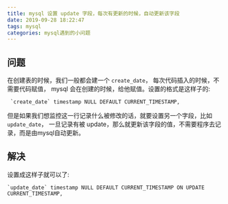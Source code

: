 ```yaml
---
title: mysql 设置 update 字段，每次有更新的时候，自动更新该字段
date: 2019-09-28 18:22:47
tags: mysql
categories: mysql遇到的小问题
---
```

## 问题
在创建表的时候，我们一般都会建一个 `create_date`， 每次代码插入的时候，不需要代码赋值， mysql 会在创建的时候，给他赋值。设置的格式是这样子的:
```mysql
 `create_date` timestamp NULL DEFAULT CURRENT_TIMESTAMP,
```
但是如果我们想监控这一行记录什么被修改的话，就要设置另一个字段，比如 `update_date`， 一旦记录有被 update，那么就更新该字段的值，不需要程序去记录，而是由mysql自动更新。
## 解决
设置成这样子就可以了:
```mysql
`update_date` timestamp NULL DEFAULT CURRENT_TIMESTAMP ON UPDATE CURRENT_TIMESTAMP,
```


